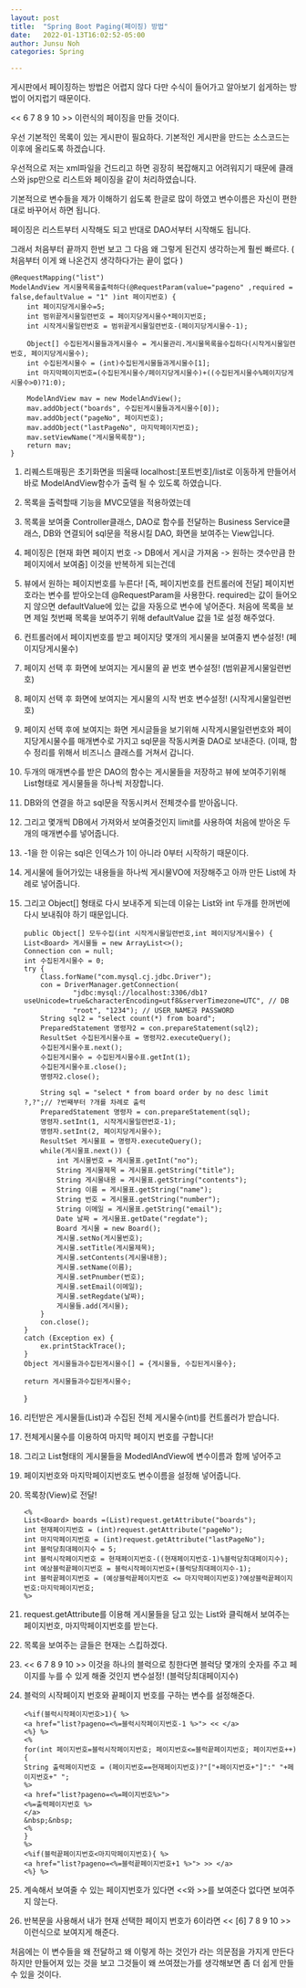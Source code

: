 ```yaml
---
layout: post
title:  "Spring Boot Paging(페이징) 방법"
date:   2022-01-13T16:02:52-05:00
author: Junsu Noh
categories: Spring

---
```


게시판에서 페이징하는 방법은 어렵지 않다 다만 수식이 들어가고 알아보기 쉽게하는 방법이 어지럽기 때문이다.

<< 6 7 8 9 10 >> 이런식의 페이징을 만들 것이다.

우선 기본적인 목록이 있는 게시판이 필요하다. 기본적인 게시판을 만드는 소스코드는 이후에 올리도록 하겠습니다.

우선적으로 저는 xml파일을 건드리고 하면 굉장히 복잡해지고 어려워지기 때문에 클래스와 jsp만으로 리스트와 페이징을 같이 처리하였습니다.

기본적으로 변수들을 제가 이해하기 쉽도록 한글로 많이 하였고 변수이름은 자신이 편한대로 바꾸어서 하면 됩니다.

페이징은 리스트부터 시작해도 되고 반대로 DAO서부터 시작해도 됩니다.

그래서 처음부터 끝까지 한번 보고 그 다음 왜 그렇게 된건지 생각하는게 훨씬 빠르다. ( 처음부터 이게 왜 나온건지 생각하다가는 끝이 없다 )

    @RequestMapping("list")
    ModelAndView 게시물목록을출력하다(@RequestParam(value="pageno" ,required = false,defaultValue = "1" )int 페이지번호) {
    	int 페이지당게시물수=5;
    	int 범위끝게시물일련번호 = 페이지당게시물수*페이지번호;
    	int 시작게시물일련번호 = 범위끝게시물일련번호-(페이지당게시물수-1);
    	
    	Object[] 수집된게시물들과게시물수 = 게시물관리.게시물목록을수집하다(시작게시물일련번호, 페이지당게시물수);
    	int 수집된게시물수 = (int)수집된게시물들과게시물수[1];
    	int 마지막페이지번호=(수집된게시물수/페이지당게시물수)+((수집된게시물수%페이지당게시물수>0)?1:0);
    	
    	ModelAndView mav = new ModelAndView();
    	mav.addObject("boards", 수집된게시물들과게시물수[0]);
    	mav.addObject("pageNo", 페이지번호);
    	mav.addObject("lastPageNo", 마지막페이지번호);
    	mav.setViewName("게시물목록창");
    	return mav;
    }

  




1. 리퀘스트매핑은 초기화면을 띄울때 localhost:[포트번호]/list로 이동하게 만들어서 바로 ModelAndView함수가 출력 될 수 있도록 하였습니다.

2. 목록을 출력할때 기능을 MVC모델을 적용하였는데 

3. 목록을 보여줄 Controller클래스, DAO로 함수를 전달하는 Business Service클래스, DB와 연결되어 sql문을 적용시킬 DAO, 화면을 보여주는 View입니다.





1. 페이징은   [현재 화면 페이지 번호 -> DB에서 게시글 가져옴 -> 원하는 갯수만큼 한페이지에서 보여줌] 이것을 반복하게 되는건데

2. 뷰에서 원하는 페이지번호를 누른다! [즉, 페이지번호를 컨트롤러에 전달] 페이지번호라는 변수를 받아오는데 @RequestParam을 사용한다. required는 값이 들어오지 않으면 defaultValue에 있는 값을 자동으로 변수에 넣어준다. 처음에 목록을 보면 제일 첫번째 목록을 보여주기 위해 defaultValue 값을 1로 설정 해주었다. 

3. 컨트롤러에서 페이지번호를 받고 페이지당 몇개의 게시물을 보여줄지 변수설정! (페이지당게시물수)

4. 페이지 선택 후 화면에 보여지는 게시물의 끝 번호 변수설정! (범위끝게시물일련번호)

5. 페이지 선택 후 화면에 보여지는 게시물의 시작 번호 변수설정! (시작게시물일련번호)

   

6. 페이지 선택 후에 보여지는 화면 게시글들을 보기위해 시작게시물일련번호와 페이지당게시물수를 매개변수로 가지고 sql문을 작동시켜줄 DAO로 보내준다. (이때, 함수 정리를 위해서 비즈니스 클래스를 거쳐서 갑니다.

    

7. 두개의 매개변수를 받은 DAO의 함수는 게시물들을 저장하고 뷰에 보여주기위해 List형태로 게시물들을 하나씩 저장합니다.

   

8. DB와의 연결을 하고 sql문을 작동시켜서 전체갯수를 받아옵니다.

9. 그리고 몇개씩 DB에서 가져와서 보여줄것인지 limit를 사용하여 처음에 받아온 두개의 매개변수를 넣어줍니다.

   

10. -1을 한 이유는 sql은 인덱스가 1이 아니라 0부터 시작하기 때문이다.

    

11. 게시물에 들어가있는 내용들을 하나씩 게시물VO에 저장해주고 아까 만든 List에 차례로 넣어줍니다.

    

12. 그리고 Object[] 형태로 다시 보내주게 되는데 이유는 List와 int 두개를 한꺼번에 다시 보내줘야 하기 때문입니다.

    

        public Object[] 모두수집(int 시작게시물일련번호,int 페이지당게시물수) {
        List<Board> 게시물들 = new ArrayList<>();
        Connection con = null;
        int 수집된게시물수 = 0;
        try {
        	Class.forName("com.mysql.cj.jdbc.Driver");
        	con = DriverManager.getConnection(
        			"jdbc:mysql://localhost:3306/db1?useUnicode=true&characterEncoding=utf8&serverTimezone=UTC", // DB
        			"root", "1234"); // USER_NAME과 PASSWORD
        	String sql2 = "select count(*) from board";
        	PreparedStatement 명령자2 = con.prepareStatement(sql2);
        	ResultSet 수집된게시물수표 = 명령자2.executeQuery();
        	수집된게시물수표.next();
        	수집된게시물수 = 수집된게시물수표.getInt(1);
        	수집된게시물수표.close();
        	명령자2.close();
        	
        	String sql = "select * from board order by no desc limit ?,?";// ?번째부터 ?개를 차례로 출력
        	PreparedStatement 명령자 = con.prepareStatement(sql);
        	명령자.setInt(1, 시작게시물일련번호-1);
        	명령자.setInt(2, 페이지당게시물수); 
        	ResultSet 게시물표 = 명령자.executeQuery();
        	while(게시물표.next()) {
        		int 게시물번호 = 게시물표.getInt("no");
        		String 게시물제목 = 게시물표.getString("title");
        		String 게시물내용 = 게시물표.getString("contents");
        		String 이름 = 게시물표.getString("name");
        		String 번호 = 게시물표.getString("number");
        		String 이메일 = 게시물표.getString("email");
        		Date 날짜 = 게시물표.getDate("regdate");
        		Board 게시물 = new Board();
        		게시물.setNo(게시물번호);
        		게시물.setTitle(게시물제목);
        		게시물.setContents(게시물내용);
        		게시물.setName(이름);
        		게시물.setPnumber(번호);
        		게시물.setEmail(이메일);
        		게시물.setRegdate(날짜);
        		게시물들.add(게시물);
        	}
        	con.close();
        }
        catch (Exception ex) {
        	ex.printStackTrace();
        }
        Object 게시물들과수집된게시물수[] = {게시물들, 수집된게시물수};
        
        return 게시물들과수집된게시물수;

    }

13. 리턴받은 게시물들(List)과 수집된 전체 게시물수(int)를 컨트롤러가 받습니다.

    

14. 전체게시물수를 이용하여 마지막 페이지 번호를 구합니다!

    

15. 그리고 List형태의 게시물들을 ModedlAndView에 변수이름과 함께 넣어주고

    

16. 페이지번호와 마지막페이지번호도 변수이름을 설정해 넣어줍니다.

    

17. 목록창(View)로 전달!

    

        <% 
        List<Board> boards =(List)request.getAttribute("boards"); 
        int 현재페이지번호 = (int)request.getAttribute("pageNo");
        int 마지막페이지번호 = (int)request.getAttribute("lastPageNo");
        int 블럭당최대페이지수 = 5;
        int 블럭시작페이지번호 = 현재페이지번호-((현재페이지번호-1)%블럭당최대페이지수);
        int 예상블럭끝페이지번호 = 블럭시작페이지번호+(블럭당최대페이지수-1);
        int 블럭끝페이지번호 = (예상블럭끝페이지번호 <= 마지막페이지번호)?예상블럭끝페이지번호:마지막페이지번호;
        %>

18. request.getAttribute를 이용해 게시물들을 담고 있는 List와 클릭해서 보여주는 페이지번호, 마지막페이지번호를 받는다.

    

19. 목록을 보여주는 글들은 현재는 스킵하겠다.

    

20. << 6 7 8 9 10 >> 이것을 하나의 블럭으로 칭한다면 블럭당 몇개의 숫자를 주고 페이지를 누를 수 있게 해줄 것인지 변수설정! (블럭당최대페이지수)

    

21. 블럭의 시작페이지 번호와 끝페이지 번호를 구하는 변수를 설정해준다.

    

        <%if(블럭시작페이지번호>1){ %>
        <a href="list?pageno=<%=블럭시작페이지번호-1 %>"> << </a>
        <%} %>
        <%
        for(int 페이지번호=블럭시작페이지번호; 페이지번호<=블럭끝페이지번호; 페이지번호++){
        String 출력페이지번호 = (페이지번호==현재페이지번호)?"["+페이지번호+"]":" "+페이지번호+" ";
        %>
        <a href="list?pageno=<%=페이지번호%>">
        <%=출력페이지번호 %>
        </a>
        &nbsp;&nbsp;
        <%
        }
        %>
        <%if(블럭끝페이지번호<마지막페이지번호){ %>
        <a href="list?pageno=<%=블럭끝페이지번호+1 %>"> >> </a>
        <%} %>

22. 계속해서 보여줄 수 있는 페이지번호가 있다면 <<와 >>를 보여준다 없다면 보여주지 않는다.

    

23. 반복문을 사용해서 내가 현재 선택한 페이지 번호가 6이라면 << [6] 7 8 9 10 >> 이런식으로 보여지게 해준다.

  

  처음에는 이 변수들을 왜 전달하고 왜 이렇게 하는 것인가 라는 의문점을 가지게 만든다 하지만 만들어져 있는 것을 보고 
  그것들이 왜 쓰여졌는가를 생각해보면 좀 더 쉽게 만들 수 있을 것이다.
